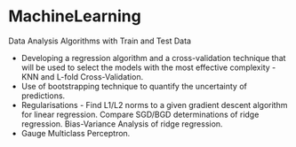 # MachineLearning
Data Analysis Algorithms with Train and Test Data

-	Developing a regression algorithm and a cross-validation technique that will be used to select the models with the most effective complexity - KNN and L-fold Cross-Validation.
-	Use of bootstrapping technique to quantify the uncertainty of predictions.
-	Regularisations - Find L1/L2 norms to a given gradient descent algorithm for linear regression. Compare SGD/BGD determinations of ridge regression. Bias-Variance Analysis of ridge regression.
-	Gauge Multiclass Perceptron.
